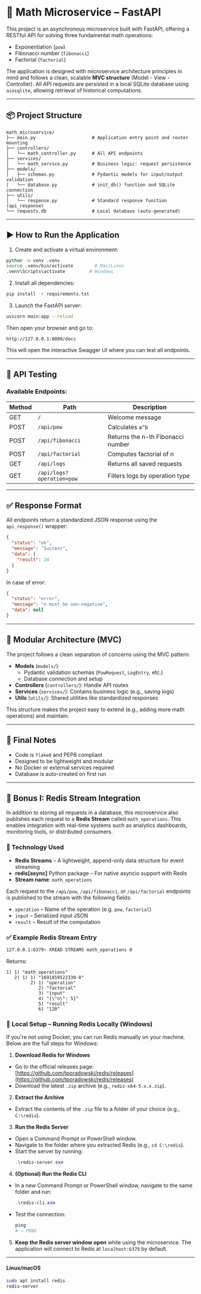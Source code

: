 # 🧮 Math Microservice – FastAPI

This project is an asynchronous microservice built with FastAPI, offering a RESTful API for solving three fundamental math operations:

- Exponentiation (`pow`)
- Fibonacci number (`fibonacci`)
- Factorial (`factorial`)

The application is designed with microservice architecture principles in mind and follows a clean, scalable **MVC structure** (Model - View - Controller). All API requests are persisted in a local SQLite database using `aiosqlite`, allowing retrieval of historical computations.

---

## 📦 Project Structure

```
math_microservice/
├── main.py                     # Application entry point and router mounting
├── controllers/
│   └── math_controller.py      # All API endpoints
├── services/
│   └── math_service.py         # Business logic: request persistence
├── models/
│   ├── schemas.py              # Pydantic models for input/output validation
│   └── database.py             # init_db() function and SQLite connection
├── utils/
│   └── response.py             # Standard response function (api_response)
└── requests.db                 # Local database (auto-generated)
```

---

## ▶️ How to Run the Application

1. Create and activate a virtual environment:
```bash
python -m venv .venv
source .venv/bin/activate        # Mac/Linux
.venv\Scripts\activate         # Windows
```

2. Install all dependencies:
```bash
pip install -r requirements.txt
```

3. Launch the FastAPI server:
```bash
uvicorn main:app --reload
```

Then open your browser and go to:
```
http://127.0.0.1:8000/docs
```

This will open the interactive Swagger UI where you can test all endpoints.

---

## 🧪 API Testing

### Available Endpoints:

| Method | Path                         | Description                            |
|--------|------------------------------|----------------------------------------|
| GET    | `/`                          | Welcome message                        |
| POST   | `/api/pow`                   | Calculates `a^b`                       |
| POST   | `/api/fibonacci`             | Returns the n-th Fibonacci number      |
| POST   | `/api/factorial`             | Computes factorial of n                |
| GET    | `/api/logs`                  | Returns all saved requests             |
| GET    | `/api/logs?operation=pow`    | Filters logs by operation type         |

---

## ✅ Response Format

All endpoints return a standardized JSON response using the `api_response()` wrapper:
```json
{
  "status": "ok",
  "message": "Success",
  "data": {
    "result": 24
  }
}
```

In case of error:
```json
{
  "status": "error",
  "message": "n must be non-negative",
  "data": null
}
```

---

## 🧠 Modular Architecture (MVC)

The project follows a clean separation of concerns using the MVC pattern:

- **Models** (`models/`): 
  - Pydantic validation schemas (`PowRequest`, `LogEntry`, etc.)
  - Database connection and setup
- **Controllers** (`controllers/`): Handle API routes
- **Services** (`services/`): Contains business logic (e.g., saving logs)
- **Utils** (`utils/`): Shared utilities like standardized responses

This structure makes the project easy to extend (e.g., adding more math operations) and maintain.

---

## 📌 Final Notes

- Code is `flake8` and PEP8 compliant
- Designed to be lightweight and modular
- No Docker or external services required
- Database is auto-created on first run

---

## 🧩 Bonus I: Redis Stream Integration

In addition to storing all requests in a database, this microservice also publishes each request to a **Redis Stream** called `math_operations`. This enables integration with real-time systems such as analytics dashboards, monitoring tools, or distributed consumers.

### 🔧 Technology Used

- **Redis Streams** – A lightweight, append-only data structure for event streaming
- **redis[async]** Python package – For native asyncio support with Redis
- **Stream name**: `math_operations`

Each request to the `/api/pow`, `/api/fibonacci`, or `/api/factorial` endpoints is published to the stream with the following fields:
- `operation` – Name of the operation (e.g. `pow`, `factorial`)
- `input` – Serialized input JSON
- `result` – Result of the computation

### ✅ Example Redis Stream Entry

```bash
127.0.0.1:6379> XREAD STREAMS math_operations 0
```

Returns:

```
1) 1) "math_operations"
   2) 1) 1) "1691859522330-0"
         2) 1) "operation"
            2) "factorial"
            3) "input"
            4) "{\"n\": 5}"
            5) "result"
            6) "120"
```


### 🧪 Local Setup – Running Redis Locally (Windows)

If you're not using Docker, you can run Redis manually on your machine. Below are the full steps for Windows:

1. **Download Redis for Windows**
  - Go to the official releases page: [https://github.com/tporadowski/redis/releases](https://github.com/tporadowski/redis/releases)
  - Download the latest `.zip` archive (e.g., `redis-x64-5.x.x.zip`).

2. **Extract the Archive**
  - Extract the contents of the `.zip` file to a folder of your choice (e.g., `C:\redis`).

3. **Run the Redis Server**
  - Open a Command Prompt or PowerShell window.
  - Navigate to the folder where you extracted Redis (e.g., `cd C:\redis`).
  - Start the server by running:
    ```powershell
    .\redis-server.exe
    ```

4. **(Optional) Run the Redis CLI**
  - In a new Command Prompt or PowerShell window, navigate to the same folder and run:
    ```powershell
    .\redis-cli.exe
    ```
  - Test the connection:
    ```powershell
    ping
    # → PONG
    ```

5. **Keep the Redis server window open** while using the microservice. The application will connect to Redis at `localhost:6379` by default.

---

#### Linux/macOS

```bash
sudo apt install redis
redis-server
```


